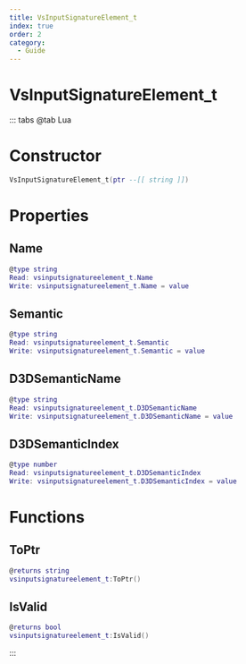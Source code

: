```yaml
---
title: VsInputSignatureElement_t
index: true
order: 2
category:
  - Guide
---
```


# VsInputSignatureElement_t

::: tabs
@tab Lua
# Constructor
```lua
VsInputSignatureElement_t(ptr --[[ string ]])
```
# Properties
## Name 
```lua
@type string
Read: vsinputsignatureelement_t.Name
Write: vsinputsignatureelement_t.Name = value
```
## Semantic 
```lua
@type string
Read: vsinputsignatureelement_t.Semantic
Write: vsinputsignatureelement_t.Semantic = value
```
## D3DSemanticName 
```lua
@type string
Read: vsinputsignatureelement_t.D3DSemanticName
Write: vsinputsignatureelement_t.D3DSemanticName = value
```
## D3DSemanticIndex 
```lua
@type number
Read: vsinputsignatureelement_t.D3DSemanticIndex
Write: vsinputsignatureelement_t.D3DSemanticIndex = value
```
# Functions
## ToPtr
```lua
@returns string
vsinputsignatureelement_t:ToPtr()
```
## IsValid
```lua
@returns bool
vsinputsignatureelement_t:IsValid()
```

:::